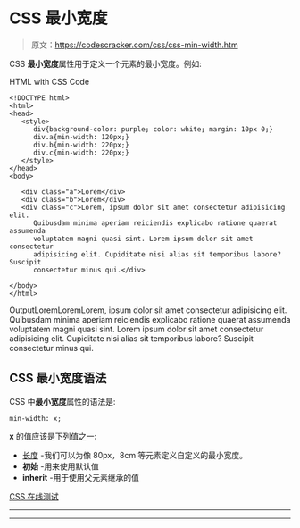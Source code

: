 # CSS 最小宽度

> 原文：<https://codescracker.com/css/css-min-width.htm>

CSS **最小宽度**属性用于定义一个元素的最小宽度。例如:

HTML with CSS Code

```
<!DOCTYPE html>
<html>
<head>
   <style>
      div{background-color: purple; color: white; margin: 10px 0;}
      div.a{min-width: 120px;}
      div.b{min-width: 220px;}
      div.c{min-width: 220px;}
   </style>
</head>
<body>

   <div class="a">Lorem</div>
   <div class="b">Lorem</div>
   <div class="c">Lorem, ipsum dolor sit amet consectetur adipisicing elit.
      Quibusdam minima aperiam reiciendis explicabo ratione quaerat assumenda
      voluptatem magni quasi sint. Lorem ipsum dolor sit amet consectetur
      adipisicing elit. Cupiditate nisi alias sit temporibus labore? Suscipit
      consectetur minus qui.</div>

</body>
</html>
```

OutputLoremLoremLorem, ipsum dolor sit amet consectetur adipisicing elit. Quibusdam minima aperiam reiciendis explicabo ratione quaerat assumenda voluptatem magni quasi sint. Lorem ipsum dolor sit amet consectetur adipisicing elit. Cupiditate nisi alias sit temporibus labore? Suscipit consectetur minus qui.

## CSS 最小宽度语法

CSS 中**最小宽度**属性的语法是:

```
min-width: x;
```

**x** 的值应该是下列值之一:

*   [长度](/css/css-length-units.htm) -我们可以为像 80px，8cm 等元素定义自定义的最小宽度。
*   **初始** -用来使用默认值
*   **inherit** -用于使用父元素继承的值

[CSS 在线测试](/exam/showtest.php?subid=5)

* * *

* * *